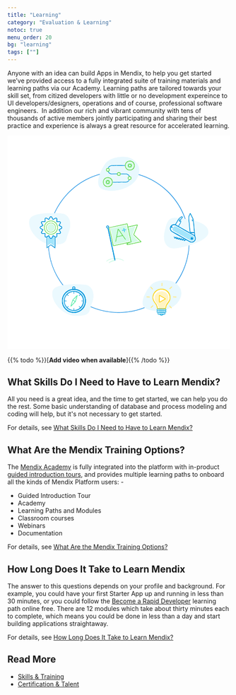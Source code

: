 ```yaml
---
title: "Learning"
category: "Evaluation & Learning"
notoc: true
menu_order: 20
bg: "learning"
tags: [""]
---
```


Anyone with an idea can build Apps in Mendix, to help you get started we’ve provided access to a fully integrated suite of training materials and learning paths via our Academy. Learning paths are tailored towards your skill set, from citized developers with little or no development expereince to UI developers/designers, operations and of course, professional software engineers.  In addition our rich and vibrant community with tens of thousands of active members jointly participating and sharing their best practice and experience is always a great resource for accelerated learning.

![](attachments/learning-overview.png)

{{% todo %}}[**Add video when available**]{{% /todo %}}

## What Skills Do I Need to Have to Learn Mendix?

All you need is a great idea, and the time to get started, we can help you do the rest. Some basic understanding of database and process modeling and coding will help, but it's not necessary to get started.

For details, see [What Skills Do I Need to Have to Learn Mendix?](skills-training#skills-needed)

## What Are the Mendix Training Options?

The [Mendix Academy](https://gettingstarted.mendixcloud.com/) is fully integrated into the platform with in-product [guided introduction tours](https://mendix-platform-guide.cfapps.io/evaluation-guide/evaluation-learning/skills-training#git), and provides multiple learning paths to onboard all the kinds of Mendix Platform users: -

* Guided Introduction Tour
* Academy
* Learning Paths and Modules
* Classroom courses
* Webinars
* Documentation

For details, see [What Are the Mendix Training Options?](skills-training#training-options)

## How Long Does It Take to Learn Mendix

The answer to this questions depends on your profile and background. For example, you could have your first Starter App up and running in less than 30 minutes, or you could follow the [Become a Rapid Developer](https://gettingstarted.mendixcloud.com/link/path/10) learning path online free. There are 12 modules which take about thirty minutes each to complete, which means you could be done in less than a day and start building applications straightaway.

For details, see [How Long Does It Take to Learn Mendix?](skills-training#how-long-to-learn)

## Read More

* [Skills & Training](skills-training)
* [Certification & Talent](certification-talent)
